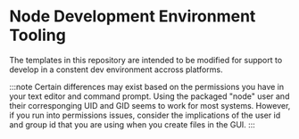 
# Node Development Environment Tooling

The templates in this repository are intended to be modified for support to develop in a constent dev environment accross platforms.

:::note
Certain differences may exist based on the permissions you have in your text editor and command prompt. Using the packaged "node" user and their corresponging UID and GID seems to work for most systems. However, if you run into permissions issues, consider the implications of the user id and group id that you are using when you create files in the GUI.
:::